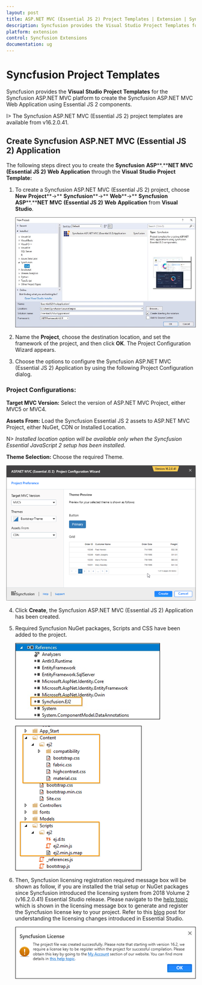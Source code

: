 ```yaml
---
layout: post
title: ASP.NET MVC (Essential JS 2) Project Templates | Extension | Syncfusion
description: Syncfusion provides the Visual Studio Project Templates for the Syncfusion ASP.NET MVC (Essential JS 2) platform to create the Syncfusion ASP.NET MVC (Essential JS 2) Web Application using Essential JS 2 components
platform: extension
control: Syncfusion Extensions
documentation: ug
---
```


# Syncfusion Project Templates

Syncfusion provides the **Visual** **Studio** **Project** **Templates** for the Syncfusion ASP.NET MVC platform to create the Syncfusion ASP.NET MVC Web Application using Essential JS 2 components.

I> The Syncfusion ASP.NET MVC (Essential JS 2) project templates are available from v16.2.0.41.

## Create Syncfusion ASP.NET MVC (Essential JS 2) Application    

The following steps direct you to create the **Syncfusion** **ASP****.****NET** **MVC** **(Essential JS 2)** **Web** **Application** through the **Visual** **Studio** **Project** **Template:**

1. To create a Syncfusion ASP.NET MVC (Essential JS 2) project, choose **New** **Project****->** **Syncfusion****->** **Web****->** **Syncfusion** **ASP****.****NET** **MVC** **(Essential JS 2)** **Web** **Application** from **Visual** **Studio**.

   ![Choose Syncfusion Essential JS 2 ASP.NET MVC Web Application from Visual Studio new project dialog](Create-Syncfusion-MVC-Project_images/CreateSyncfusionMVCProject-img1.jpeg)

2. Name the **Project**, choose the destination location, and set the framework of the project, and then click **OK**. The Project Configuration Wizard appears.  

3. Choose the options to configure the Syncfusion ASP.NET MVC (Essential JS 2) Application by using the following Project Configuration dialog.

### Project Configurations:

  **Target MVC Version:** Select the version of ASP.NET MVC Project, either MVC5 or MVC4.

  **Assets From:** Load the Syncfusion Essential JS 2 assets to ASP.NET MVC Project, either NuGet, CDN or Installed Location.

  N> *Installed location option will be available only when the Syncfusion Essential JavaScript 2 setup has been installed*.

  **Theme Selection:** Choose the required Theme.

  ![Syncfusion Essential JS 2 ASP.NET MVC project configuration wizard](Create-Syncfusion-MVC-Project_images/CreateSyncfusionMVCProject-img2.jpeg)
   
4. Click **Create**, the Syncfusion ASP.NET MVC (Essential JS 2) Application  has been created.

5. Required Syncfusion NuGet packages, Scripts and CSS have been added to the project.

   ![Required Syncfusion NuGet packages added to the Syncfusion Essential JS 2 ASP.NET MVC project](Create-Syncfusion-MVC-Project_images/CreateSyncfusionMVCProject-img3.jpeg)

   ![Required Syncfusion Scripts and Themes added to the Syncfusion Essential JS 2 ASP.NET MVC project](Create-Syncfusion-MVC-Project_images/CreateSyncfusionMVCProject-img4.jpeg)

6. Then, Syncfusion licensing registration required message box will be shown as follow, if you are installed the trial setup or NuGet packages since Syncfusion introduced the licensing system from 2018 Volume 2 (v16.2.0.41) Essential Studio release. Please navigate to the [help topic](https://help.syncfusion.com/common/essential-studio/licensing/license-key#how-to-generate-syncfusion-license-key) which is shown in the licensing message box to generate and register the Syncfusion license key to your project. Refer to this [blog](https://blog.syncfusion.com/post/Whats-New-in-2018-Volume-2-Licensing-Changes-in-the-1620x-Version-of-Essential-Studio.aspx) post for understanding the licensing changes introduced in Essential Studio.

   ![Syncfusion license registration information for Syncfusion Essential JS 2 ASP.NET MVC project](Create-Syncfusion-MVC-Project_images/CreateSyncfusionMVCProject-img5.jpeg)